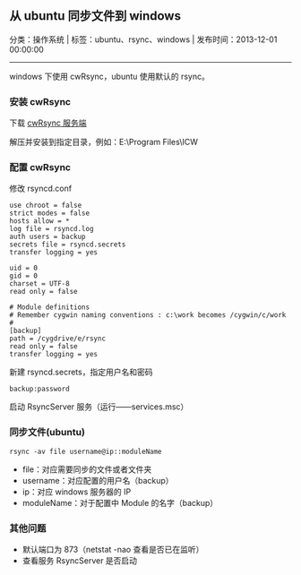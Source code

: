 ## 从 ubuntu 同步文件到 windows

分类：操作系统 | 标签：ubuntu、rsync、windows | 发布时间：2013-12-01 00:00:00

___

windows 下使用 cwRsync，ubuntu 使用默认的 rsync。

### 安装 cwRsync

下载 [cwRsync 服务端](https://www.itefix.no/i2/cwrsync)

解压并安装到指定目录，例如：E:\Program Files\ICW

### 配置 cwRsync

修改 rsyncd.conf
```
use chroot = false
strict modes = false
hosts allow = *
log file = rsyncd.log
auth users = backup
secrets file = rsyncd.secrets
transfer logging = yes

uid = 0
gid = 0
charset = UTF-8
read only = false

# Module definitions
# Remember cygwin naming conventions : c:\work becomes /cygwin/c/work
#
[backup]
path = /cygdrive/e/rsync
read only = false
transfer logging = yes
```

新建 rsyncd.secrets，指定用户名和密码
```
backup:password
```

启动 RsyncServer 服务（运行——services.msc）

### 同步文件(ubuntu)

```
rsync -av file username@ip::moduleName
```
* file：对应需要同步的文件或者文件夹
* username：对应配置的用户名（backup）
* ip：对应 windows 服务器的 IP
* moduleName：对于配置中 Module 的名字（backup）

### 其他问题

* 默认端口为 873（netstat -nao 查看是否已在监听）
* 查看服务 RsyncServer 是否启动